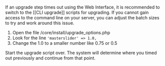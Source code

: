 If an upgrade step times out using the Web Interface, it is recommended to switch to the [[CLI upgrade]] scripts for upgrading. If you cannot gain access to the command line on your server, you can adjust the batch sizes to try and work around this issue.

1. Open the file /core/install/upgrade_options.php
2. Look for the line `'masterslider' => 1.0,`
3. Change the 1.0 to a smaller number like 0.75 or 0.5

Start the upgrade script over. The system will determine where you timed out previously and continue from that point.